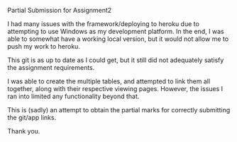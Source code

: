 Partial Submission for Assignment2
 
 I had many issues with the framework/deploying to heroku due to attempting to use Windows as my development platform.
 In the end, I was able to somewhat have a working local version, but it would not allow me to push my work to heroku.
 
 This git is as up to date as I could get, but it still did not adequately satisfy the assignment requirements.
 
 I was able to create the multiple tables, and attempted to link them all together, along with their respective viewing pages.
 However, the issues I ran into limited any functionality beyond that.
 
 This is (sadly) an attempt to obtain the partial marks for correctly submitting the git/app links.
 
 Thank you.
